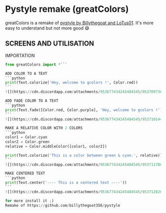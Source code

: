 # Pystyle remake (greatColors)
greatColors is a remake of [pystyle by Billythegoat and LoTus01](https://github.com/billythegoat356/pystyle).
It's more easy to understand but not more good 😅

## SCREENS AND UTILISATION

IMPORTATION
````python
from greatColors import *```

ADD COLOR TO A TEXT
```python
print(Text.colorize('Hey, welcome to gcolors !', Color.red))
```
![](https://cdn.discordapp.com/attachments/953677434245484545/953709736216371250/unknown.png)

ADD FADE COLOR TO A TEXT
```python
print(Text.fade([Color.red, Color.purple], 'Hey, welcome to gcolors !'))
```
![](https://cdn.discordapp.com/attachments/953677434245484545/953710144120827954/unknown.png)

MAKE A RELATIVE COLOR WITH 2 COLORS
```python
color1 = Color.cyan
color2 = Color.green
relative = Color.middleColor([color1, color2])

print(Text.colorize('This is a color between green & cyan.', relative))
```
![](https://cdn.discordapp.com/attachments/953677434245484545/953711786471858286/unknown.png)

MAKE CENTERED TEXT
```python
print(Text.center('---- This is a centered text ----'))
```
![](https://cdn.discordapp.com/attachments/953677434245484545/953712826814459934/unknown.png)

for more install it ;)
Remake of https://github.com/billythegoat356/pystyle
